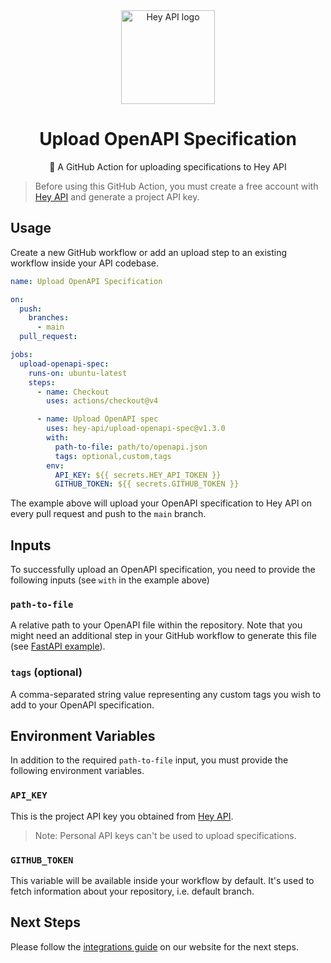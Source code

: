 <div align="center">
  <img alt="Hey API logo" height="150" src="https://heyapi.dev/images/logo-300w.png" width="150">
  <h1 align="center"><b>Upload OpenAPI Specification</b></h1>
  <p align="center">🚀 A GitHub Action for uploading specifications to Hey API</p>
</div>

> Before using this GitHub Action, you must create a free account with
> [Hey API](https://app.heyapi.dev/) and generate a project API key.

## Usage

Create a new GitHub workflow or add an upload step to an existing workflow
inside your API codebase.

```yaml
name: Upload OpenAPI Specification

on:
  push:
    branches:
      - main
  pull_request:

jobs:
  upload-openapi-spec:
    runs-on: ubuntu-latest
    steps:
      - name: Checkout
        uses: actions/checkout@v4

      - name: Upload OpenAPI spec
        uses: hey-api/upload-openapi-spec@v1.3.0
        with:
          path-to-file: path/to/openapi.json
          tags: optional,custom,tags
        env:
          API_KEY: ${{ secrets.HEY_API_TOKEN }}
          GITHUB_TOKEN: ${{ secrets.GITHUB_TOKEN }}
```

The example above will upload your OpenAPI specification to Hey API on every
pull request and push to the `main` branch.

## Inputs

To successfully upload an OpenAPI specification, you need to provide the
following inputs (see `with` in the example above)

### `path-to-file`

A relative path to your OpenAPI file within the repository. Note that you might
need an additional step in your GitHub workflow to generate this file (see
[FastAPI example](https://fastapi.tiangolo.com/how-to/extending-openapi/#generate-the-openapi-schema)).

### `tags` (optional)

A comma-separated string value representing any custom tags you wish to add to
your OpenAPI specification.

## Environment Variables

In addition to the required `path-to-file` input, you must provide the following
environment variables.

### `API_KEY`

This is the project API key you obtained from
[Hey API](https://app.heyapi.dev/).

> Note: Personal API keys can't be used to upload specifications.

### `GITHUB_TOKEN`

This variable will be available inside your workflow by default. It's used to
fetch information about your repository, i.e. default branch.

## Next Steps

Please follow the
[integrations guide](https://heyapi.dev/openapi-ts/integrations) on our website
for the next steps.
